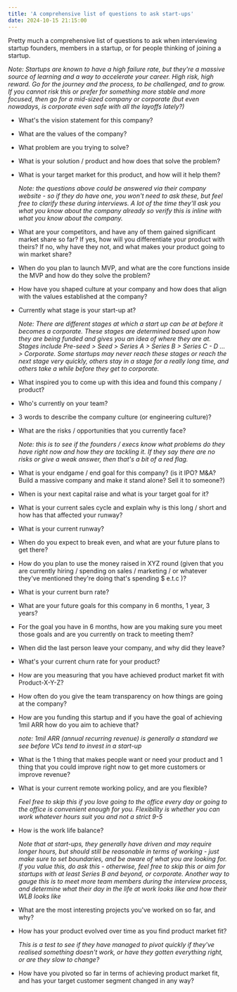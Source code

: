 ```yaml
---
title: 'A comprehensive list of questions to ask start-ups'
date: 2024-10-15 21:15:00
---
```


Pretty much a comprehensive list of questions to ask when interviewing startup founders, members in a startup, or for people thinking of joining a startup.

_Note: Startups are known to have a high failure rate, but they're a massive source of learning and a way to accelerate your career. High risk, high reward. Go for the journey and the process, to be challenged, and to grow. If you cannot risk this or prefer for something more stable and more focused, then go for a mid-sized company or corporate (but even nowadays, is corporate even safe with all the layoffs lately?)_

- What's the vision statement for this company?
- What are the values of the company?
- What problem are you trying to solve?
- What is your solution / product and how does that solve the problem?
- What is your target market for this product, and how will it help them?

  _Note: the questions above could be answered via their company website - so if they do have one, you won't need to ask these, but feel free to clarify these during interviews. A lot of the time they'll ask you what you know about the company already so verify this is inline with what you know about the company._

- What are your competitors, and have any of them gained significant market share so far? If yes, how will you differentiate your product with theirs? If no, why have they not, and what makes your product going to win market share?
- When do you plan to launch MVP, and what are the core functions inside the MVP and how do they solve the problem?
- How have you shaped culture at your company and how does that align with the values established at the company?
- Currently what stage is your start-up at?

  _Note: There are different stages at which a start up can be at before it becomes a corporate. These stages are determined based upon how they are being funded and gives you an idea of where they are at. Stages include Pre-seed > Seed > Series A > Series B > Series C - D ... > Corporate. Some startups may never reach these stages or reach the next stage very quickly, others stay in a stage for a really long time, and others take a while before they get to corporate._

- What inspired you to come up with this idea and found this company / product?
- Who's currently on your team?
- 3 words to describe the company culture (or engineering culture)?
- What are the risks / opportunities that you currently face?

  _Note: this is to see if the founders / execs know what problems do they have right now and how they are tackling it. If they say there are no risks or give a weak answer, then that's a bit of a red flag._

- What is your endgame / end goal for this company? (is it IPO? M&A? Build a massive company and make it stand alone? Sell it to someone?)
- When is your next capital raise and what is your target goal for it?
- What is your current sales cycle and explain why is this long / short and how has that affected your runway?
- What is your current runway?
- When do you expect to break even, and what are your future plans to get there?
- How do you plan to use the money raised in XYZ round (given that you are currently hiring / spending on sales / marketing / or whatever they've mentioned they're doing that's spending $ e.t.c )?
- What is your current burn rate?
- What are your future goals for this company in 6 months, 1 year, 3 years?
- For the goal you have in 6 months, how are you making sure you meet those goals and are you currently on track to meeting them?
- When did the last person leave your company, and why did they leave?
- What's your current churn rate for your product?
- How are you measuring that you have achieved product market fit with Product-X-Y-Z?
- How often do you give the team transparency on how things are going at the company?
- How are you funding this startup and if you have the goal of achieving 1mil ARR how do you aim to achieve that?

  _note: 1mil ARR (annual recurring revenue) is generally a standard we see before VCs tend to invest in a start-up_

- What is the 1 thing that makes people want or need your product and 1 thing that you could improve right now to get more customers or improve revenue?
- What is your current remote working policy, and are you flexible?

  _Feel free to skip this if you love going to the office every day or going to the office is convenient enough for you. Flexibility is whether you can work whatever hours suit you and not a strict 9-5_

- How is the work life balance?

  _Note that at start-ups, they generally have driven and may require longer hours, but should still be reasonable in terms of working - just make sure to set boundaries, and be aware of what you are looking for. If you value this, do ask this - otherwise, feel free to skip this or aim for startups with at least Series B and beyond, or corporate. Another way to gauge this is to meet more team members during the interview process, and determine what their day in the life at work looks like and how their WLB looks like_

- What are the most interesting projects you've worked on so far, and why?
- How has your product evolved over time as you find product market fit?

  _This is a test to see if they have managed to pivot quickly if they've realised something doesn't work, or have they gotten everything right, or are they slow to change?_

- How have you pivoted so far in terms of achieving product market fit, and has your target customer segment changed in any way?

